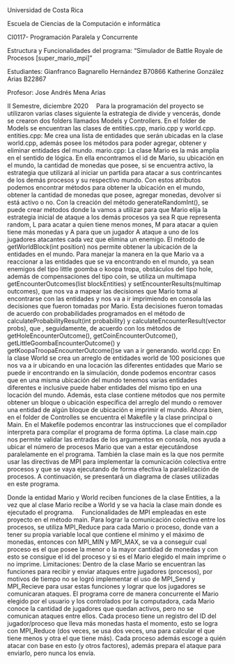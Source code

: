 Universidad de Costa Rica

Escuela de Ciencias de la Computación e informática

CI0117- Programación Paralela y Concurrente

Estructura y Funcionalidades del programa:
“Simulador de Battle Royale de Procesos [super_mario_mpi]”

 

Estudiantes:
Gianfranco Bagnarello Hernández B70866
Katherine González Arias B22867

Profesor: Jose Andrés Mena Arias

II Semestre, diciembre 2020 
Para la programación del proyecto se utilizaron varias clases siguiente la estrategia de divide y vencerás, donde se crearon dos folders llamados Models y Controllers. 
En el folder de Models se encuentran las clases de entities.cpp, mario.cpp y world.cpp. 
entities.cpp: Me crea una lista de entidades que serán ubicadas en la clase world.cpp, además posee los métodos para poder agregar, obtener y eliminar entidades del mundo. 
mario.cpp: La clase Mario es la más amplia en el sentido de lógica. En ella encontramos el id de Mario, su ubicación en el mundo, la cantidad de monedas que posee, si se encuentra activo, la estrategia que utilizará al iniciar un partida para atacar a sus contrincantes de los demás procesos y su respectivo mundo. Con estos atributos podemos encontrar métodos para obtener la ubicación en el mundo, obtener la cantidad de monedas que posee, agregar monedas, devolver si está activo o no. 
Con la creación del método generateRandomInt(), se puede crear métodos donde la vamos a utilizar para que Mario elija la estrategia inicial de ataque a los demás procesos ya sea R que representa random, L para acatar a quien tiene menos mones, M para atacar a quien tiene más monedas y A para que un jugador A ataque a uno de los jugadores atacantes cada vez que elimina un enemigo.
El método de getWorldBlock(int position) nos permite obtener la ubicación de la entidades en el mundo. 
Para manejar la manera en la que Mario va a reaccionar a las entidades que se va encontrando en el mundo, ya sean enemigos del tipo little goomba o koopa tropa, obstáculos del tipo hole, además de compensaciones del tipo coin, se utiliza un multimapa getEncounterOutcomes(list blockEntities) y setEncounterResults(multimap outcomes), que nos va a mapear las decisiones que Mario toma al encontrarse con las entidades y nos va a ir imprimiendo en consola las decisiones que fueron tomadas por Mario. Esta decisiones fueron tomadas de acuerdo con probabilidades programados en el método de calculateProbabilityResult(int probability) y calculateEncounterResult(vector probs), que , seguidamente, de acuerdo con los métodos de getHoleEncounterOutcome(), getCoinEncounterOutcome(), getLittleGoombaEncounterOutcome() y getKoopaTroopaEncounterOutcome()se van a ir generando. 
world.cpp: En la clase World se crea un arreglo de entidades world de 100 posiciones que nos va a ir ubicando en una locación las diferentes entidades que Mario se puede ir encontrando en la simulación, donde podemos encontrar casos que en una misma ubicación del mundo tenemos varias entidades diferentes e inclusive puede haber entidades del mismo tipo en una locación del mundo.
Además, esta clase contiene métodos que nos permite obtener un bloque o ubicación específica del arreglo del mundo o remover una entidad de algún bloque de ubicación e imprimir el mundo. 
Ahora bien, en el folder de Controlles se encuentra el Makefile y la clase principal o Main. 
En el Makefile podemos encontrar las instrucciones que el compilador interpreta para compilar el programa de forma óptima. 
La clase main.cpp nos permite validar las entradas de los argumentos en consola, nos ayuda a ubicar el número de procesos Mario que van a estar ejecutándose paralelamente en el programa. También la clase main es la que nos permite usar las directivas de MPI para implementar la comunicación colectiva entre procesos y que se vaya ejecutando de forma efectiva la paralelización de procesos.
A continuación, se presentará un diagrama de clases utilizadas en este programa.
 
Donde la entidad Mario y World reciben funciones de la clase Entities, a la vez que al clase Mario recibe a World y se va hacia la clase main donde es ejecutado el programa. 
Funcionalidades de MPI empleadas en este proyecto en el método main. 
Para lograr la comunicación colectiva entre los procesos, se utiliza MPI_Reduce para cada Mario o proceso, donde van a tener su propia variable local que contiene el mínimo y el máximo de monedas, entonces con MPI_MIN y MPI_MAX, se va a conseguir cual proceso es el que posee la menor o la mayor cantidad de monedas y con esto se consigue el id del proceso y si es el Mario elegido el main imprime o no imprime.
Limitaciones:
Dentro de la clase Mario se encuentran las funciones para recibir y enviar ataques entre jugadores (procesos), por motivos de tiempo no se logró implementar el uso de MPI_Send y MPI_Recieve para usar estas funciones y lograr que los jugadores se comunicaran ataques. El programa corre de manera concurrente el Mario elegido por el usuario y los controlados por la computadora, cada Mario conoce la cantidad de jugadores que quedan activos, pero no se comunican ataques entre ellos. 
Cada proceso tiene un registro del ID del jugador/proceso que lleva más monedas hasta el momento, esto se logra con MPI_Reduce (dos veces, se usa dos veces, una para calcular el que tiene menos y otra el que tiene más). Cada proceso además escoge a quién atacar con base en esto (y otros factores), además prepara el ataque para enviarlo, pero nunca los envía.
